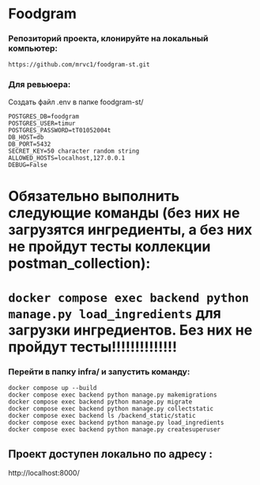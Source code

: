 # Foodgram
### Репозиторий проекта, клонируйте на локальный компьютер:
``` https://github.com/mrvc1/foodgram-st.git ```


### Для ревьюера:
Создать файл .env в папке foodgram-st/
```
POSTGRES_DB=foodgram
POSTGRES_USER=timur
POSTGRES_PASSWORD=tT01052004t
DB_HOST=db
DB_PORT=5432
SECRET_KEY=50 character random string
ALLOWED_HOSTS=localhost,127.0.0.1
DEBUG=False
```
# Обязательно выполнить следующие команды (без них не загрузятся ингредиенты, а без них не пройдут тесты коллекции postman_collection):
# ```docker compose exec backend python manage.py load_ingredients``` для загрузки ингредиентов. Без них не пройдут тесты!!!!!!!!!!!!!!
### Перейти в папку infra/ и запустить команду:
```
docker compose up --build
docker compose exec backend python manage.py makemigrations
docker compose exec backend python manage.py migrate
docker compose exec backend python manage.py collectstatic
docker compose exec backend ls /backend_static/static
docker compose exec backend python manage.py load_ingredients
docker compose exec backend python manage.py createsuperuser
```

## Проект доступен локально по адресу : 
http://localhost:8000/


